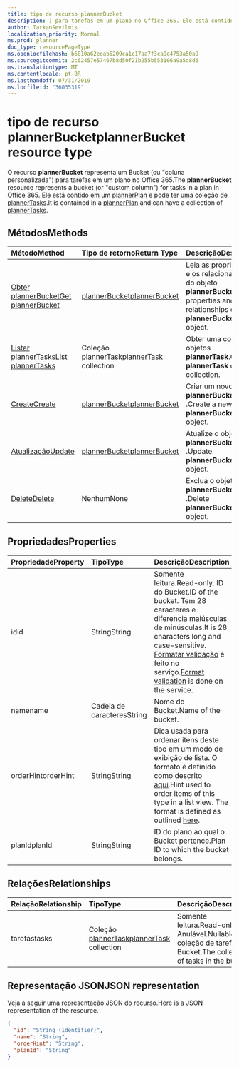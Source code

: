 ```yaml
---
title: tipo de recurso plannerBucket
description: ) para tarefas em um plano no Office 365. Ele está contido em um plannerPlan e pode ter uma coleção de plannerTasks.
author: TarkanSevilmis
localization_priority: Normal
ms.prod: planner
doc_type: resourcePageType
ms.openlocfilehash: b6810a62ecab5209ca1c17aa7f3ca9e4753a50a9
ms.sourcegitcommit: 2c62457e57467b8d50f21b255b553106a9a5d8d6
ms.translationtype: MT
ms.contentlocale: pt-BR
ms.lasthandoff: 07/31/2019
ms.locfileid: "36035319"
---
```

# <a name="plannerbucket-resource-type"></a><span data-ttu-id="c0576-104">tipo de recurso plannerBucket</span><span class="sxs-lookup"><span data-stu-id="c0576-104">plannerBucket resource type</span></span>

<span data-ttu-id="c0576-105">O recurso **plannerBucket** representa um Bucket (ou "coluna personalizada") para tarefas em um plano no Office 365.</span><span class="sxs-lookup"><span data-stu-id="c0576-105">The **plannerBucket** resource represents a bucket (or "custom column") for tasks in a plan in Office 365.</span></span> <span data-ttu-id="c0576-106">Ele está contido em um [plannerPlan](plannerplan.md) e pode ter uma coleção de [plannerTasks](plannertask.md).</span><span class="sxs-lookup"><span data-stu-id="c0576-106">It is contained in a [plannerPlan](plannerplan.md) and can have a collection of [plannerTasks](plannertask.md).</span></span>



## <a name="methods"></a><span data-ttu-id="c0576-107">Métodos</span><span class="sxs-lookup"><span data-stu-id="c0576-107">Methods</span></span>

| <span data-ttu-id="c0576-108">Método</span><span class="sxs-lookup"><span data-stu-id="c0576-108">Method</span></span>           | <span data-ttu-id="c0576-109">Tipo de retorno</span><span class="sxs-lookup"><span data-stu-id="c0576-109">Return Type</span></span>    |<span data-ttu-id="c0576-110">Descrição</span><span class="sxs-lookup"><span data-stu-id="c0576-110">Description</span></span>|
|:---------------|:--------|:----------|
|[<span data-ttu-id="c0576-111">Obter plannerBucket</span><span class="sxs-lookup"><span data-stu-id="c0576-111">Get plannerBucket</span></span>](../api/plannerbucket-get.md) | [<span data-ttu-id="c0576-112">plannerBucket</span><span class="sxs-lookup"><span data-stu-id="c0576-112">plannerBucket</span></span>](plannerbucket.md) |<span data-ttu-id="c0576-113">Leia as propriedades e os relacionamentos do objeto **plannerBucket** .</span><span class="sxs-lookup"><span data-stu-id="c0576-113">Read properties and relationships of **plannerBucket** object.</span></span>|
|[<span data-ttu-id="c0576-114">Listar plannerTasks</span><span class="sxs-lookup"><span data-stu-id="c0576-114">List plannerTasks</span></span>](../api/plannerbucket-list-tasks.md) |<span data-ttu-id="c0576-115">Coleção [plannerTask](plannertask.md)</span><span class="sxs-lookup"><span data-stu-id="c0576-115">[plannerTask](plannertask.md) collection</span></span>| <span data-ttu-id="c0576-116">Obter uma coleção de objetos **plannerTask**.</span><span class="sxs-lookup"><span data-stu-id="c0576-116">Get a **plannerTask** object collection.</span></span>|
|[<span data-ttu-id="c0576-117">Create</span><span class="sxs-lookup"><span data-stu-id="c0576-117">Create</span></span>](../api/planner-post-buckets.md) | [<span data-ttu-id="c0576-118">plannerBucket</span><span class="sxs-lookup"><span data-stu-id="c0576-118">plannerBucket</span></span>](plannerbucket.md)   | <span data-ttu-id="c0576-119">Criar um novo objeto **plannerBucket** .</span><span class="sxs-lookup"><span data-stu-id="c0576-119">Create a new **plannerBucket** object.</span></span> |
|[<span data-ttu-id="c0576-120">Atualização</span><span class="sxs-lookup"><span data-stu-id="c0576-120">Update</span></span>](../api/plannerbucket-update.md) | [<span data-ttu-id="c0576-121">plannerBucket</span><span class="sxs-lookup"><span data-stu-id="c0576-121">plannerBucket</span></span>](plannerbucket.md)   |<span data-ttu-id="c0576-122">Atualize o objeto **plannerBucket** .</span><span class="sxs-lookup"><span data-stu-id="c0576-122">Update **plannerBucket** object.</span></span> |
|[<span data-ttu-id="c0576-123">Delete</span><span class="sxs-lookup"><span data-stu-id="c0576-123">Delete</span></span>](../api/plannerbucket-delete.md) | <span data-ttu-id="c0576-124">Nenhum</span><span class="sxs-lookup"><span data-stu-id="c0576-124">None</span></span> |<span data-ttu-id="c0576-125">Exclua o objeto **plannerBucket** .</span><span class="sxs-lookup"><span data-stu-id="c0576-125">Delete **plannerBucket** object.</span></span> |

## <a name="properties"></a><span data-ttu-id="c0576-126">Propriedades</span><span class="sxs-lookup"><span data-stu-id="c0576-126">Properties</span></span>
| <span data-ttu-id="c0576-127">Propriedade</span><span class="sxs-lookup"><span data-stu-id="c0576-127">Property</span></span>     | <span data-ttu-id="c0576-128">Tipo</span><span class="sxs-lookup"><span data-stu-id="c0576-128">Type</span></span>   |<span data-ttu-id="c0576-129">Descrição</span><span class="sxs-lookup"><span data-stu-id="c0576-129">Description</span></span>|
|:---------------|:--------|:----------|
|<span data-ttu-id="c0576-130">id</span><span class="sxs-lookup"><span data-stu-id="c0576-130">id</span></span>|<span data-ttu-id="c0576-131">String</span><span class="sxs-lookup"><span data-stu-id="c0576-131">String</span></span>| <span data-ttu-id="c0576-132">Somente leitura.</span><span class="sxs-lookup"><span data-stu-id="c0576-132">Read-only.</span></span> <span data-ttu-id="c0576-133">ID do Bucket.</span><span class="sxs-lookup"><span data-stu-id="c0576-133">ID of the bucket.</span></span> <span data-ttu-id="c0576-134">Tem 28 caracteres e diferencia maiúsculas de minúsculas.</span><span class="sxs-lookup"><span data-stu-id="c0576-134">It is 28 characters long and case-sensitive.</span></span> <span data-ttu-id="c0576-135">[Formatar validação](planner-identifiers-disclaimer.md) é feito no serviço.</span><span class="sxs-lookup"><span data-stu-id="c0576-135">[Format validation](planner-identifiers-disclaimer.md) is done on the service.</span></span>|
|<span data-ttu-id="c0576-136">name</span><span class="sxs-lookup"><span data-stu-id="c0576-136">name</span></span>|<span data-ttu-id="c0576-137">Cadeia de caracteres</span><span class="sxs-lookup"><span data-stu-id="c0576-137">String</span></span>|<span data-ttu-id="c0576-138">Nome do Bucket.</span><span class="sxs-lookup"><span data-stu-id="c0576-138">Name of the bucket.</span></span>|
|<span data-ttu-id="c0576-139">orderHint</span><span class="sxs-lookup"><span data-stu-id="c0576-139">orderHint</span></span>|<span data-ttu-id="c0576-140">String</span><span class="sxs-lookup"><span data-stu-id="c0576-140">String</span></span>|<span data-ttu-id="c0576-p104">Dica usada para ordenar itens deste tipo em um modo de exibição de lista. O formato é definido como descrito [aqui](planner-order-hint-format.md).</span><span class="sxs-lookup"><span data-stu-id="c0576-p104">Hint used to order items of this type in a list view. The format is defined as outlined [here](planner-order-hint-format.md).</span></span>|
|<span data-ttu-id="c0576-143">planId</span><span class="sxs-lookup"><span data-stu-id="c0576-143">planId</span></span>|<span data-ttu-id="c0576-144">String</span><span class="sxs-lookup"><span data-stu-id="c0576-144">String</span></span>|<span data-ttu-id="c0576-145">ID do plano ao qual o Bucket pertence.</span><span class="sxs-lookup"><span data-stu-id="c0576-145">Plan ID to which the bucket belongs.</span></span>|

## <a name="relationships"></a><span data-ttu-id="c0576-146">Relações</span><span class="sxs-lookup"><span data-stu-id="c0576-146">Relationships</span></span>
| <span data-ttu-id="c0576-147">Relação</span><span class="sxs-lookup"><span data-stu-id="c0576-147">Relationship</span></span> | <span data-ttu-id="c0576-148">Tipo</span><span class="sxs-lookup"><span data-stu-id="c0576-148">Type</span></span>   |<span data-ttu-id="c0576-149">Descrição</span><span class="sxs-lookup"><span data-stu-id="c0576-149">Description</span></span>|
|:---------------|:--------|:----------|
|<span data-ttu-id="c0576-150">tarefas</span><span class="sxs-lookup"><span data-stu-id="c0576-150">tasks</span></span>|<span data-ttu-id="c0576-151">Coleção [plannerTask](plannertask.md)</span><span class="sxs-lookup"><span data-stu-id="c0576-151">[plannerTask](plannertask.md) collection</span></span>| <span data-ttu-id="c0576-152">Somente leitura.</span><span class="sxs-lookup"><span data-stu-id="c0576-152">Read-only.</span></span> <span data-ttu-id="c0576-153">Anulável.</span><span class="sxs-lookup"><span data-stu-id="c0576-153">Nullable.</span></span> <span data-ttu-id="c0576-154">A coleção de tarefas no Bucket.</span><span class="sxs-lookup"><span data-stu-id="c0576-154">The collection of tasks in the bucket.</span></span>|

## <a name="json-representation"></a><span data-ttu-id="c0576-155">Representação JSON</span><span class="sxs-lookup"><span data-stu-id="c0576-155">JSON representation</span></span>
<span data-ttu-id="c0576-156">Veja a seguir uma representação JSON do recurso.</span><span class="sxs-lookup"><span data-stu-id="c0576-156">Here is a JSON representation of the resource.</span></span>

<!-- {
  "blockType": "resource",
  "baseType": "microsoft.graph.entity",
  "optionalProperties": [

  ],
  "@odata.type": "microsoft.graph.plannerBucket"
}-->

```json
{
  "id": "String (identifier)",
  "name": "String",
  "orderHint": "String",
  "planId": "String"
}

```

<!-- uuid: 8fcb5dbc-d5aa-4681-8e31-b001d5168d79
2015-10-25 14:57:30 UTC -->
<!-- {
  "type": "#page.annotation",
  "description": "plannerBucket resource",
  "keywords": "",
  "section": "documentation",
  "tocPath": ""
}-->
